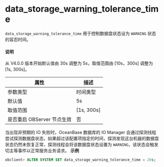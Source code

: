 # data_storage_warning_tolerance_time

`data_storage_warning_tolerance_time` 用于控制数据盘状态设为 `WARNING` 状态的容忍时间。

<main id="notice" type='explain'>
  <h4>说明</h4>
  <p>从 V4.0.0 版本开始默认值由 30s 调整为 5s，取值范围由 [10s，300s] 调整为 [1s, 300s]。</p>
</main>

|        属性        |      描述       |
|------------------|---------------|
| 参数类型             | 时间类型          |
| 默认值              | 5s           |
| 取值范围             | \[1s, 300s] |
| 是否重启 OBServer 节点生效 | 否             |



当出现非预期的 IO 失败时，OceanBase 数据库的 IO Manager 会通过探测线程尝试探测数据盘状态，如果超过该配置项指定的时间，探测发现这台机器的数据盘状态仍然未恢复正常，探测线程会将该数据盘状态设置为 `WARNING`，该状态会触发切主等事件以正常服务业务请求。
**示例**

```sql
obclient> ALTER SYSTEM SET data_storage_warning_tolerance_time = 20s;
```
